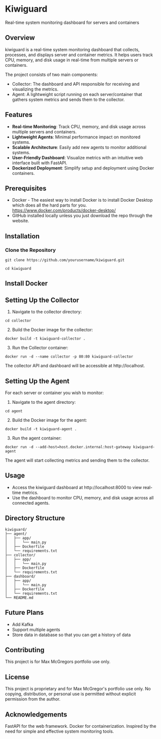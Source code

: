 # Kiwiguard

Real-time system monitoring dashboard for servers and containers

## Overview
kiwiguard is a real-time system monitoring dashboard that collects, processes, and displays server and container metrics. It helps users track CPU, memory, and disk usage in real-time from multiple servers or containers.

The project consists of two main components:
* Collector: The dashboard and API responsible for receiving and visualizing the metrics.
* Agent: A lightweight script running on each server/container that gathers system metrics and sends them to the collector.

## Features

* **Real-time Monitoring**: Track CPU, memory, and disk usage across multiple servers and containers.
* **Lightweight Agents**: Minimal performance impact on monitored systems.
* **Scalable Architecture**: Easily add new agents to monitor additional systems.
* **User-Friendly Dashboard**: Visualize metrics with an intuitive web interface built with FastAPI.
* **Dockerized Deployment**: Simplify setup and deployment using Docker containers.

## Prerequisites

* Docker - The easiest way to install Docker is to install Docker Desktop which does all the hard parts for you.
https://www.docker.com/products/docker-desktop/
* GitHub installed locally unless you just download the repo through the website.

## Installation
### Clone the Repository

```
git clone https://github.com/yourusername/kiwiguard.git
```
```
cd kiwiguard 
```

## Install Docker


## Setting Up the Collector
1. Navigate to the collector directory:
```
cd collector
```
2. Build the Docker image for the collector:

```
docker build -t kiwiguard-collector .
```
3. Run the Collector container:
```
docker run -d --name collector -p 80:80 kiwiguard-collector
```
The collector API and dashboard will be accessible at http://localhost.


## Setting Up the Agent
For each server or container you wish to monitor:

1. Navigate to the agent directory:
```
cd agent
```
2. Build the Docker image for the agent:

```
docker build -t kiwiguard-agent .
```
3. Run the agent container:
```
docker run -d --add-host=host.docker.internal:host-gateway kiwiguard-agent
```

The agent will start collecting metrics and sending them to the collector.

## Usage
* Access the kiwiguard dashboard at http://localhost:8000 to view real-time metrics.
* Use the dashboard to monitor CPU, memory, and disk usage across all connected agents.

## Directory Structure

```
kiwiguard/
├── agent/
│   ├── app/
│   │   └── main.py
│   ├── Dockerfile
│   └── requirements.txt
├── collector/
│   ├── app/
│   │   └── main.py
│   ├── Dockerfile
│   └── requirements.txt
├── dashboard/
│   ├── app/
│   │   └── main.py
│   ├── Dockerfile
│   └── requirements.txt
└── README.md
```

## Future Plans
* Add Kafka
* Support multiple agents
* Store data in database so that you can get a history of data

## Contributing
This project is for Max McGregors portfolio use only.

## License
This project is proprietary and for Max McGregor's portfolio use only. No copying, distribution, or personal use is permitted without explicit permission from the author.

## Acknowledgements
FastAPI for the web framework.
Docker for containerization.
Inspired by the need for simple and effective system monitoring tools.